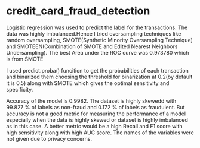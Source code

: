 # credit_card_fraud_detection
Logistic regression was used to predict the label for the transactions. The data was highly imbalanced.Hence I tried 
oversampling techniques like random oversampling, SMOTE(Synthetic Minority Oversampling Technique) and 
SMOTEEN(Combination of SMOTE and Edited Nearest Neighbors Undersampling). The best Area under the ROC curve was
0.973780 which is from SMOTE 

I used predict.proba() funcition to get the probabilities of each transaction and binarized them choosing the threshold 
for binarization at 0.2(by default it is 0.5) along with SMOTE which gives the optimal sensitivity and specificity.

Accuracy of the model is 0.9982. The dataset is highly skewedd with 99.827 % of labels as non-fraud and 0.172 % of labels
as fraudulent. But accuracy is not a good metric for measuring the performance of a model especially when the data is 
highly skewed or dataset is highly imbalanced as in this case. A better metric would be a high Recall and F1 score with 
high sensitivity along with high AUC score. The names of the variables were not given due to privacy concerns.

